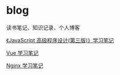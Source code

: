 # blog

读书笔记、知识记录、个人博客

[《JavaScript 高级程序设计(第三版)》学习笔记](https://github.com/luobosiji/blog/tree/master/JavaScript%E9%AB%98%E7%BA%A7%E7%A8%8B%E5%BA%8F%E8%AE%BE%E8%AE%A1/00-index.md)

[Vue 学习笔记](https://github.com/luobosiji/blog/blob/master/Vue-record/00-statement.md)

[Nginx 学习笔记](https://github.com/luobosiji/blog/blob/master/Nginx/00-statement.md)